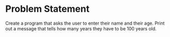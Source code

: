 # Problem Statement 
Create a program that asks the user to enter their name and their age.
Print out a message that tells how many years they have to be 100 years old.
